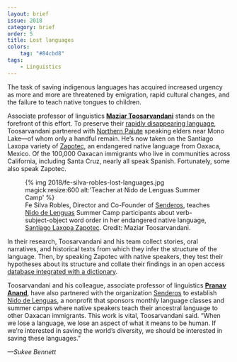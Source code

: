 ```yaml
---
layout: brief
issue: 2018
category: brief
order: 5
title: Lost languages
colors:
    tag: "#84cbd8"
tags:
    - Linguistics
---
```

The task of saving indigenous languages has acquired increased urgency as more and more are threatened by emigration, rapid cultural changes, and the failure to teach native tongues to children.

Associate professor of linguistics [**Maziar Toosarvandani**](https://people.ucsc.edu/~mtoosarv/) stands on the forefront of this effort. To preserve their [rapidly disappearing language](http://www.hcn.org/issues/47.4/most-native-tongues-of-the-west-are-all-but-lost), Toosarvandani partnered with [Northern Paiute](http://paiute.ucsc.edu/) speaking elders near Mono Lake—of whom only a handful remain. He’s now taken on the Santiago Laxopa variety of [Zapotec](http://aboutworldlanguages.com/zapotec), an endangered native language from Oaxaca, Mexico. Of the 100,000 Oaxacan immigrants who live in communities across California, including Santa Cruz, nearly all speak Spanish. Fortunately, some also speak Zapotec.

<figure class="">
  {% img 2018/fe-silva-robles-lost-languages.jpg magick:resize:600 alt:'Teacher at Nido de Lenguas Summer Camp' %}<figcaption>Fe Silva Robles, Director and Co-Founder of <a href="http://scsenderos.org/">Senderos</a>, teaches <a href="http://wlma.ucsc.edu/nido-de-lenguas/">Nido de Lenguas</a> Summer Camp participants about verb-subject-object word order in her endangered native language, <a href="http://zapotec.ucsc.edu/slz/">Santiago Laxopa Zapotec</a>. Credit: Maziar Toosarvandani.</figcaption>
</figure>

In their research, Toosarvandani and his team collect stories, oral narratives, and historical texts from which they infer the structure of the language. Then, by speaking Zapotec with native speakers, they test their hypotheses about its structure and collate their findings in an open access [database integrated with a dictionary](http://zapotec.ucsc.edu/slz/).

Toosarvandani and his colleague, associate professor of linguistics [**Pranav Anand**](http://people.ucsc.edu/~panand/), have also partnered with the organization [Senderos](http://scsenderos.org/) to establish [Nido de Lenguas](http://wlma.ucsc.edu/nido-de-lenguas/), a nonprofit that sponsors monthly language classes and summer camps where native speakers teach their ancestral language to other Oaxacan immigrants. This work is vital, Toosarvandani said. “When we lose a language, we lose an aspect of what it means to be human. If we’re interested in saving the world’s diversity, we should be interested in saving these languages.”

*—Sukee Bennett*
